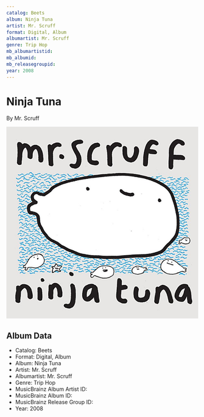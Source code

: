 ```yaml
---
catalog: Beets
album: Ninja Tuna
artist: Mr. Scruff
format: Digital, Album
albumartist: Mr. Scruff
genre: Trip Hop
mb_albumartistid: 
mb_albumid: 
mb_releasegroupid: 
year: 2008
---
```


# Ninja Tuna

By Mr. Scruff

![](../../assets/beetscovers/Mr_Scruff-Ninja_Tuna.jpg)

## Album Data

- Catalog: Beets
- Format: Digital, Album
- Album: Ninja Tuna
- Artist: Mr. Scruff
- Albumartist: Mr. Scruff
- Genre: Trip Hop
- MusicBrainz Album Artist ID: 
- MusicBrainz Album ID: 
- MusicBrainz Release Group ID: 
- Year: 2008

